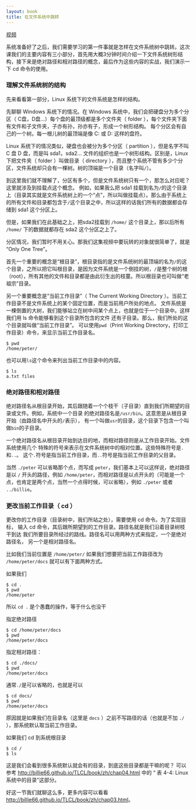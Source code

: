 ```yaml
---
layout: book
title: 在文件系统中跳转
---
```


<a href="http://v.youku.com/v_show/id_XMzY2MDY3NjYw.html">视频</a>

系统准备好了之后，我们需要学习的第一件事就是怎样在文件系统树中跳转。这次课我们的主要内容有三小部分，首先用大概3分钟时间介绍一下文件系统树形结构，接下来是绝对路径和相对路径的概念，最后作为这些内容的实战，我们演示一下 cd 命令的使用。

### 理解文件系统树的结构

先来看看第一部分，Linux 系统下的文件系统是怎样的结构。

先聊聊 Windows 系统下的情况。在 Windows 系统中，我们会把硬盘分为多个分区（ C盘，D盘...）每个盘的最顶级都是多个文件夹（ folder ），每个文件夹下面有文件和子文件夹，子亦有孙，孙亦有子，形成一个树形结构。 每个分区会有自己的一个树。每一根儿树的最顶端是像 C: 或 D: 这样的盘符。

Linux 系统下的情况类似，硬盘也会被分为多个分区（ partition ），但是名字不叫 C 盘 D 盘，而是叫 sda1，sda2... 文件的组织也是一个树形结构。区别是，Linux 下把文件夹（ folder ）叫做目录（ directory ），而且整个系统不管有多少个分区，文件系统却只会有一棵树。树的顶端是一个目录（名字叫`/`）。

到这里我们就不理解了，分区有多个，但是文件系统树只有一个，那怎么对应呢？这里就涉及到挂载点这个概念。
例如，如果我么把 sda1 挂载到名为`/`的这个目录上（目录其实就是文件系统树上的一个“点”，所以叫做挂载点）。那么由于系统上的所有文件和目录都包含于`/`这个目录之中，所以这样的话我们所有的数据都会存储到 sda1 这个分区上。

但是，如果我们在此基础之上，把sda2挂载到 `/home/` 这个目录上，那以后所有 `/home/` 下的数据就都存在 sda2 这个分区之上了。

分区情况，我们暂时不用关心。那我们这集视频中要玩转的对象就很简单了，就是 “Only One Tree”。

首先一个重要的概念是“根目录”，根目录指的是文件系统树的最顶端的名为`/`的这个目录，之所以把它叫根目录，是因为文件系统是一个倒挂的树，`/`是整个树的根（root），所有其他的文件和目录都是由此衍生出的枝蔓。所以根目录也可叫做“老祖宗”目录。

另一个重要概念是“当前工作目录”（ The Current Working Directory ）。当前工作目录不是文件系统上的某个固定位置，而是当前用户所处的地点。
文件系统是一棵倒置的大树，我们能够站立在树中间某个点上，也就是位于一个目录中。这样我们用 ls 命令能够看到这个目录所包含的文件
还有子目录。那么，我们所处的这个目录就叫做“当前工作目录”。
可以使用`pwd`（Print Working Directory，打印工作目录）命令，来显示当前工作目录名。

    $ pwd
    /home/peter/

也可以用`ls`这个命令来列出当前工作目录中的内容。

    $ ls
    a.txt files

### 绝对路径和相对路径
绝对路径名从根目录开始，其后跟随着一个个枝干（子目录）直到我们所期望的目录或文件。例如，系统中一个目录
的绝对路径名是`/usr/bin`。这意思是从根目录开始（由路径名中开头的`/`表示），
有一个叫做`usr`的目录，这个目录下包含一个叫做`bin`的子目录。

一个绝对路径名从根目录开始到达目的地，而相对路径则是从工作目录开始。文件系统使用几个
特殊的符号来表示在文件系统树中的相对位置。这些特殊符号是`.`和`..`。
这个`.`符号是指当前工作目录，而`..`符号是指当前工作目录的父目录。

当然 `./peter` 可以省略那个点，而写成 `peter`，我们基本上可以这样说，绝对路径是以 `/` 开头的路径，例如
`/home/peter`，而相对路径是以点开头的（可能是一个点，也肯定是两个点，当然一个点得时候，可以省略），例如 `./peter` 或者 `../billie`。

### 更改当前工作目录（ cd ）
更改你的工作目录（目录树中，我们所站之处），需要使用 cd 命令。为了实现目标，
输入 cd 命令，其后跟所期望到的工作目录。路径名就是我们沿着目录树枝干到达
我们所要目录所经过的路线。路径名可以用两种方式来指定，一个是绝对路径名，
另一个是相对路径名。

比如我们当前位置是 `/home/peter/` 如果我们想要把当前工作路径改为 `/home/peter/docs` 就可以有下面两种方式。

如果我们

    $ cd .
    $ pwd
    /home/peter

所以 `cd .` 是个愚蠢的操作，等于什么也没干

指定绝对路径

    $ cd /home/peter/docs
    $ pwd
    /home/peter/docs

指定相对路径：

    $ cd ./docs/
    $ pwd
    /home/peter/docs

通常`./`是可以省略的，也就是可以

    $ cd docs/
    $ pwd
    /home/peter/docs

原因就是如果我们在目录名（这里是 `docs` ）之前不写路径的话（也就是不加 `./` ），那系统默认取当前工作目录。

如果我们 cd 到系统根目录

    $ cd /
    $ ls

这是我们会看到很多系统默认就会有的目录，到底这些目录都是干嘛的呢？ 可以参考 <http://billie66.github.io/TLCL/book/zh/chap04.html> 中的 “
表 4-4: Linux 系统中的目录”这部分。

好这一节我们就聊这么多，更多内容可以看看 <http://billie66.github.io/TLCL/book/zh/chap03.html>。